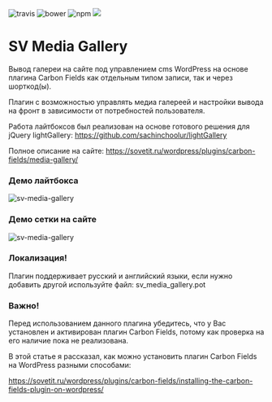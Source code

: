 ![travis](https://travis-ci.org/sachinchoolur/lightGallery.svg?branch=master)
![bower](https://img.shields.io/bower/v/lightgallery.svg)
![npm](https://img.shields.io/npm/v/lightgallery.svg)
[![](https://data.jsdelivr.com/v1/package/npm/lightgallery/badge)](https://www.jsdelivr.com/package/npm/lightgallery)

# SV Media Gallery

Вывод галереи на сайте под управлением cms WordPress на основе плагина Carbon Fields как отдельным типом записи, так и через шорткод(ы).

Плагин с возможностью управлять медиа галереей и настройки вывода на фронт в зависимости от потребностей пользователя.

Работа лайтбоксов был реализован на основе готового решения для jQuery lightGallery: https://github.com/sachinchoolur/lightGallery

Полное описание на сайте: https://sovetit.ru/wordpress/plugins/carbon-fields/media-gallery/

### Демо лайтбокса
![sv-media-gallery](https://sovetit.ru/cms/wp-content/uploads/2020/12/22-12-2020-sovetit.ru-090838.png)

### Демо сетки на сайте
![sv-media-gallery](https://sovetit.ru/cms/wp-content/uploads/2020/12/22-12-2020-sovetit.ru-210305.png)

### Локализация!
Плагин поддерживает русский и английский языки, если нужно добавить другой используйте файл: sv_media_gallery.pot

### Важно!
Перед использованием данного плагина убедитесь, что у Вас установлен и активирован плагин Carbon Fields, потому как проверка на его наличие пока не реализована.

В этой статье я рассказал, как можно установить плагин Carbon Fields на WordPress разными способами: 

https://sovetit.ru/wordpress/plugins/carbon-fields/installing-the-carbon-fields-plugin-on-wordpress/
